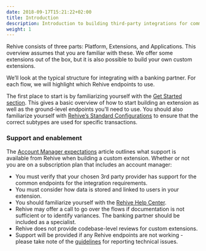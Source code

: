 ```yaml
---
date: 2018-09-17T15:21:22+02:00
title: Introduction
description: Introduction to building third-party integrations for common fintech flows.
weight: 1
---
```

Rehive consists of three parts: Platform, Extensions, and Applications. This overview assumes that you are familiar with these. We offer some extensions out of the box, but it is also possible to build your own custom extensions.  

We’ll look at the typical structure for integrating with a banking partner. For each flow, we will highlight which Rehive endpoints to use.

The first place to start is by familiarizing yourself with the [Get Started section](/building/get-started/introduction/). This gives a basic overview of how to start building an extension as well as the ground-level endpoints you’ll need to use. You should also familiarize yourself with [Rehive’s Standard Configurations](https://docs.google.com/document/d/1LdWBY2Oim2EPWv2-ZNKIPXDbnULbSf-DiUfuCw7_zQg/edit#) to ensure that the correct subtypes are used for specific transactions.


### Support and enablement

The [Account Manager expectations](https://rehive.intercom.help/en/collections/2091533-unpacking-rehive-services) article outlines what support is available from Rehive when building a custom extension. Whether or not you are on a subscription plan that includes an account manager:

* You must verify that your chosen 3rd party provider has support for the common endpoints for the integration requirements.
* You must consider how data is stored and linked to users in your extension.
* You should familiarize yourself with the [Rehive Help Center](https://rehive.intercom.help/en/). 
* Rehive may offer a call to go over the flows if documentation is not sufficient or to identify variances. The banking partner should be included as a specialist.
* Rehive does not provide codebase-level reviews for custom extensions.
* Support will be provided if any Rehive endpoints are not working - please take note of the [guidelines](https://rehive.intercom.help/en/articles/6229420-reporting-a-technical-support-issue) for reporting technical issues.



